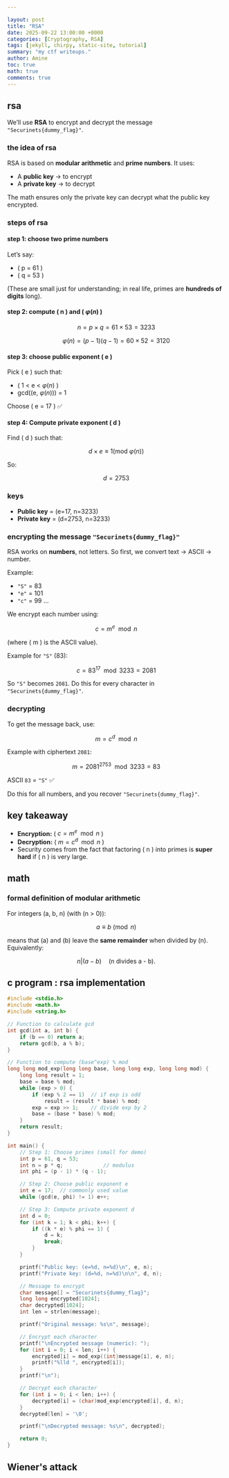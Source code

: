 ```yaml
---

layout: post
title: "RSA"
date: 2025-09-22 13:00:00 +0000
categories: [Cryptography, RSA]
tags: [jekyll, chirpy, static-site, tutorial]
summary: "my ctf writeups."
author: Amine
toc: true
math: true
comments: true
---
```


## rsa
We’ll use **RSA** to encrypt and decrypt the message `"Securinets{dummy_flag}"`.

### the idea of rsa

RSA is based on **modular arithmetic** and **prime numbers**.
It uses:

* A **public key** → to encrypt
* A **private key** → to decrypt

The math ensures only the private key can decrypt what the public key encrypted.


### steps of rsa

#### step 1: choose two prime numbers

Let’s say:

* ( p = 61 )
* ( q = 53 )

(These are small just for understanding; in real life, primes are **hundreds of digits** long).

#### step 2: compute ( n ) and ( $\varphi(n)$ )

$$ n = p \times q = 61 \times 53 = 3233 $$

$$ \varphi(n) = (p-1)(q-1) = 60 \times 52 = 3120 $$

#### step 3: choose public exponent ( e )

Pick ( e ) such that:

* ( 1 < e < $\varphi(n)$ )
* gcd((e, $\varphi(n)$)) = 1

Choose ( e = 17 ) ✅

#### step 4: Compute private exponent ( d )

Find ( d ) such that:

$$ d \times e \equiv 1    (\text{mod } \varphi(n)) $$

So:

$$ d = 2753 $$

### keys

* **Public key** = (e=17, n=3233)
* **Private key** = (d=2753, n=3233)

### encrypting the message `"Securinets{dummy_flag}"`

RSA works on **numbers**, not letters.
So first, we convert text → ASCII → number.

Example:

* `"S"` = 83
* `"e"` = 101
* `"c"` = 99
  ...

We encrypt each number using:

$$ c = m^e \mod n $$

(where ( m ) is the ASCII value).

Example for `"S"` (83):

$$ c = 83^{17} \mod 3233 = 2081 $$

So `"S"` becomes `2081`.
Do this for every character in `"Securinets{dummy_flag}"`.

### decrypting

To get the message back, use:

$$ m = c^d \mod n $$

Example with ciphertext `2081`:

$$ m = 2081^{2753} \mod 3233 = 83 $$

ASCII `83` = `"S"` ✅

Do this for all numbers, and you recover `"Securinets{dummy_flag}"`.



## key takeaway

* **Encryption:** ( $c = m^e \mod n$ )
* **Decryption:** ( $m = c^d \mod n$ )
* Security comes from the fact that factoring ( n ) into primes is **super hard** if ( n ) is very large.

## math  
### formal definition of modular arithmetic

For integers (a, b, n) (with (n > 0)):

$$ a \equiv b \pmod{n} $$

means that (a) and (b) leave the **same remainder** when divided by (n).
Equivalently:

$$ n | (a-b) \quad \text{(n divides a - b)}. $$


## c program : rsa implementation 

```c
#include <stdio.h>
#include <math.h>
#include <string.h>

// Function to calculate gcd
int gcd(int a, int b) {
    if (b == 0) return a;
    return gcd(b, a % b);
}

// Function to compute (base^exp) % mod
long long mod_exp(long long base, long long exp, long long mod) {
    long long result = 1;
    base = base % mod;
    while (exp > 0) {
        if (exp % 2 == 1)  // if exp is odd
            result = (result * base) % mod;
        exp = exp >> 1;    // divide exp by 2
        base = (base * base) % mod;
    }
    return result;
}

int main() {
    // Step 1: Choose primes (small for demo)
    int p = 61, q = 53;
    int n = p * q;             // modulus
    int phi = (p - 1) * (q - 1);

    // Step 2: Choose public exponent e
    int e = 17;  // commonly used value
    while (gcd(e, phi) != 1) e++;

    // Step 3: Compute private exponent d
    int d = 0;
    for (int k = 1; k < phi; k++) {
        if ((k * e) % phi == 1) {
            d = k;
            break;
        }
    }

    printf("Public key: (e=%d, n=%d)\n", e, n);
    printf("Private key: (d=%d, n=%d)\n\n", d, n);

    // Message to encrypt
    char message[] = "Securinets{dummy_flag}";
    long long encrypted[1024];
    char decrypted[1024];
    int len = strlen(message);

    printf("Original message: %s\n", message);

    // Encrypt each character
    printf("\nEncrypted message (numeric): ");
    for (int i = 0; i < len; i++) {
        encrypted[i] = mod_exp((int)message[i], e, n);
        printf("%lld ", encrypted[i]);
    }
    printf("\n");

    // Decrypt each character
    for (int i = 0; i < len; i++) {
        decrypted[i] = (char)mod_exp(encrypted[i], d, n);
    }
    decrypted[len] = '\0';

    printf("\nDecrypted message: %s\n", decrypted);

    return 0;
}

```



## Wiener's attack